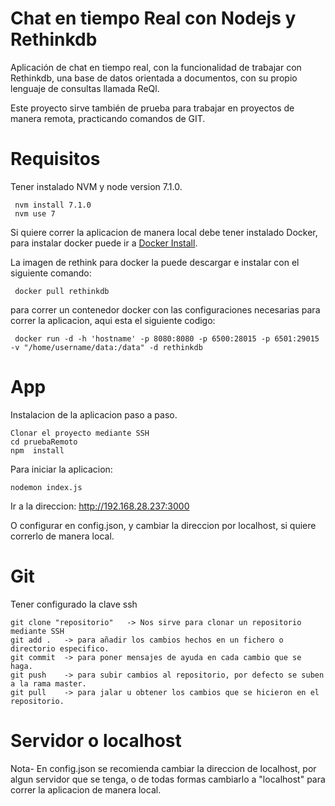 # Chat en tiempo Real con Nodejs y Rethinkdb

Aplicación de chat en tiempo real, con la funcionalidad de trabajar con Rethinkdb, una base de datos
orientada a documentos, con su propio lenguaje de consultas llamada ReQl.


Este proyecto sirve también de prueba para trabajar en proyectos de manera remota, practicando comandos de GIT.


# Requisitos

Tener instalado NVM y node version 7.1.0.

``` 
 nvm install 7.1.0
 nvm use 7
```

Si quiere correr la aplicacion de manera local debe tener instalado Docker, para instalar docker puede
ir a [Docker Install](https://www.docker.com/products/overview).


La imagen de rethink para docker la puede descargar e instalar con el siguiente comando:

``` 
 docker pull rethinkdb 
```

para correr un contenedor docker con las configuraciones necesarias para correr la aplicacion, aqui esta el siguiente codigo:

```
 docker run -d -h 'hostname' -p 8080:8080 -p 6500:28015 -p 6501:29015 -v "/home/username/data:/data" -d rethinkdb
```

# App

Instalacion de la aplicacion paso a paso.

```
Clonar el proyecto mediante SSH
cd pruebaRemoto
npm  install
```

Para iniciar la aplicacion:
```
nodemon index.js
```

Ir a la direccion: http://192.168.28.237:3000

O configurar en config.json, y cambiar la direccion por localhost, si quiere correrlo de manera local.


# Git

Tener configurado la clave ssh

```
git clone "repositorio"   -> Nos sirve para clonar un repositorio mediante SSH
git add .   -> para añadir los cambios hechos en un fichero o directorio especifico. 
git commit  -> para poner mensajes de ayuda en cada cambio que se haga.
git push    -> para subir cambios al repositorio, por defecto se suben a la rama master.
git pull    -> para jalar u obtener los cambios que se hicieron en el repositorio.
```

# Servidor o localhost
Nota- En config.json se recomienda cambiar la direccion de localhost, por algun servidor que se tenga,
o de todas formas cambiarlo a "localhost" para correr la aplicacion de manera local.
